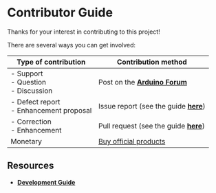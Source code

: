 <!-- Source: https://github.com/arduino/tooling-project-assets/blob/main/documentation-templates/contributor-guide/general/CONTRIBUTING.md -->

# Contributor Guide

Thanks for your interest in contributing to this project!

There are several ways you can get involved:

| Type of contribution                       | Contribution method                             |
| ------------------------------------------ | ----------------------------------------------- |
| - Support<br/>- Question<br/>- Discussion  | Post on the [**Arduino Forum**][forum]          |
| - Defect report<br/>- Enhancement proposal | Issue report (see the guide [**here**][issues]) |
| - Correction<br/>- Enhancement             | Pull request (see the guide [**here**][prs])    |
| Monetary                                   | [Buy official products][store]                  |

[forum]: https://forum.arduino.cc
[issues]: contributor-guide/issues.md#issue-report-guide
[prs]: contributor-guide/pull-requests.md#pull-request-guide
[store]: https://store.arduino.cc

## Resources

- [**Development Guide**](development.md#development-guide)
